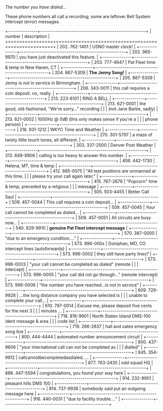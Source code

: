 *The number you have dialed\...*

These phone numbers all call a recording; some are leftover Bell System
intercept (error) messages.

+---------------+------------------------------------------------------+
| number        | description                                          |
+===============+======================================================+
| 202. 762-1401 | USNO master clock!                                   |
+---------------+------------------------------------------------------+
| 202. 965-9970 | you have just deactivated this feature.              |
+---------------+------------------------------------------------------+
| 203. 777-4647 | Pat Fleet time & temp in New Haven, CT               |
+---------------+------------------------------------------------------+
| 204. 867-5309 | **The Jenny Song!**                                  |
+---------------+------------------------------------------------------+
| 205. 867-5309 | Jenny is *not* in service in Birmingham.             |
+---------------+------------------------------------------------------+
| 206. 343-0011 | this call requires a coin deposit. no, really.       |
+---------------+------------------------------------------------------+
| 213. 223-6101 | RING A BELL                                          |
+---------------+------------------------------------------------------+
| 213. 621-0001 | the good, old-fashioned, "We're sorry..." recording  |
|               | (not Jane Barbe, sadly)                              |
+---------------+------------------------------------------------------+
| 213. 621-0002 | 1000Hz @ 0dB (this only makes sense if you're a      |
|               | phone person)                                        |
+---------------+------------------------------------------------------+
| 216. 931-1212 | WKYC Time and Weather                                |
+---------------+------------------------------------------------------+
| 270. 301-5797 | a maze of twisty little touch tones, all different.  |
+---------------+------------------------------------------------------+
| 303. 337-2500 | Denver Post Weather                                  |
+---------------+------------------------------------------------------+
| 313. 849-9906 | calling is too heavy to answer this number.          |
+---------------+------------------------------------------------------+
| 406. 442-1730 | Helena, MT, time & temp                              |
+---------------+------------------------------------------------------+
| 412. 885-0075 | "All test positions are unmanned at this time,       |
|               | please try your call again later."                   |
+---------------+------------------------------------------------------+
| 415. 767-2676 | "Popcorn" time & temp, preceded by a religious       |
|               | message                                              |
+---------------+------------------------------------------------------+
| 505. 503-4455 | Better Call Saul                                     |
+---------------+------------------------------------------------------+
| 509. 457-0044 | This call requires a coin deposit...                 |
+---------------+------------------------------------------------------+
| 509. 457-0045 | Your call cannot be completed as dialed...           |
+---------------+------------------------------------------------------+
| 509. 457-0051 | All circuits are busy now...                         |
+---------------+------------------------------------------------------+
| 540. 829-9910 | **genuine Pat Fleet intercept message**              |
+---------------+------------------------------------------------------+
| 570. 387-0000 | "due to an emergency condition...."                  |
+---------------+------------------------------------------------------+
| 573. 996-000x | Doniphan, MO, CO intercept lines (autoforwards)      |
+---------------+------------------------------------------------------+
| 573. 996-0002 | they still have party lines?                         |
+---------------+------------------------------------------------------+
| 573. 996-0003 | "your call cannot be completed as dialed" (remote    |
|               | intercept)                                           |
+---------------+------------------------------------------------------+
| 573. 996-0005 | "your call did not go through..." (remote intercept) |
+---------------+------------------------------------------------------+
| 573. 996-0006 | "the number you have reached...is not in service"    |
+---------------+------------------------------------------------------+
| 609. 729-9928 | ...the long distance company you have selected is    |
|               | unable to complete your call...                      |
+---------------+------------------------------------------------------+
| 610. 797-0014 | Excuse me, please deposit five cents for the next 3  |
|               | minutes ...                                          |
+---------------+------------------------------------------------------+
| 718. 816-9901 | North Staten Island DMS-100 ident message & area     |
|               | code list                                            |
+---------------+------------------------------------------------------+
| 719. 266-2837 | hall and oates emergency song line                   |
+---------------+------------------------------------------------------+
| 800. 444-4444 | automated number announcement circuit                |
+---------------+------------------------------------------------------+
| 800. 437-9606 | "your international call can not be completed as     |
|               | dialled"                                             |
+---------------+------------------------------------------------------+
| 845. 354-9912 | callcannotbecompletedasdialed.....                   |
+---------------+------------------------------------------------------+
| 877. 763-2435 | odd squad HQ                                         |
+---------------+------------------------------------------------------+
| 888. 447-5594 | congratulations, you found your way here             |
+---------------+------------------------------------------------------+
| 914. 232-9901 | pleasant hills DMS 100                               |
+---------------+------------------------------------------------------+
| 914. 737-9938 | somebody said put an outgoing message here           |
+---------------+------------------------------------------------------+
| 916. 440-0031 | "due to facility trouble...."                        |
+---------------+------------------------------------------------------+
